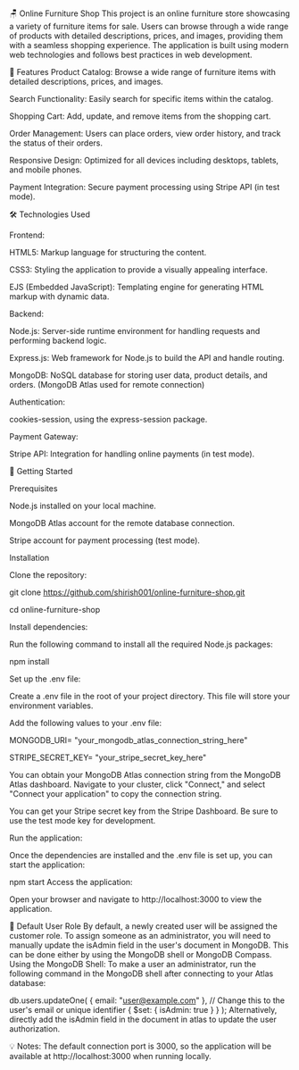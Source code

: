 🪑 Online Furniture Shop
This project is an online furniture store showcasing a variety of furniture items for sale. Users can browse through a wide range of products with detailed descriptions, prices, and images, providing them with a seamless shopping experience. The application is built using modern web technologies and follows best practices in web development.

🌟 Features
Product Catalog: Browse a wide range of furniture items with detailed descriptions, prices, and images.

Search Functionality: Easily search for specific items within the catalog.

Shopping Cart: Add, update, and remove items from the shopping cart.

Order Management: Users can place orders, view order history, and track the status of their orders.

Responsive Design: Optimized for all devices including desktops, tablets, and mobile phones.

Payment Integration: Secure payment processing using Stripe API (in test mode).

🛠️ Technologies Used

Frontend:

HTML5: Markup language for structuring the content.

CSS3: Styling the application to provide a visually appealing interface.

EJS (Embedded JavaScript): Templating engine for generating HTML markup with dynamic data.

Backend:

Node.js: Server-side runtime environment for handling requests and performing backend logic.

Express.js: Web framework for Node.js to build the API and handle routing.

MongoDB: NoSQL database for storing user data, product details, and orders. (MongoDB Atlas used for remote connection)

Authentication:

cookies-session, using the express-session package.

Payment Gateway:

Stripe API: Integration for handling online payments (in test mode).

🚀 Getting Started

Prerequisites

Node.js installed on your local machine.

MongoDB Atlas account for the remote database connection.

Stripe account for payment processing (test mode).

Installation

Clone the repository:


git clone https://github.com/shirish001/online-furniture-shop.git

cd online-furniture-shop

Install dependencies:

Run the following command to install all the required Node.js packages:

npm install

Set up the .env file:

Create a .env file in the root of your project directory. This file will store your environment variables.

Add the following values to your .env file:

MONGODB_URI= "your_mongodb_atlas_connection_string_here"

STRIPE_SECRET_KEY= "your_stripe_secret_key_here"

You can obtain your MongoDB Atlas connection string from the MongoDB Atlas dashboard. Navigate to your cluster, click "Connect," and select "Connect your application" to copy the connection string.

You can get your Stripe secret key from the Stripe Dashboard. Be sure to use the test mode key for development.

Run the application:

Once the dependencies are installed and the .env file is set up, you can start the application:

npm start
Access the application:

Open your browser and navigate to http://localhost:3000 to view the application.

🔑 Default User Role
By default, a newly created user will be assigned the customer role.
To assign someone as an administrator, you will need to manually update the isAdmin field in the user's document in MongoDB. This can be done either by using the MongoDB shell or MongoDB Compass.
Using the MongoDB Shell:
To make a user an administrator, run the following command in the MongoDB shell after connecting to your Atlas database:

db.users.updateOne(
{ email: "user@example.com" }, // Change this to the user's email or unique identifier
{ $set: { isAdmin: true } }
);
Alternatively, directly add the isAdmin field in the document in atlas to update the user authorization.

💡 Notes:
The default connection port is 3000, so the application will be available at http://localhost:3000 when running locally.
